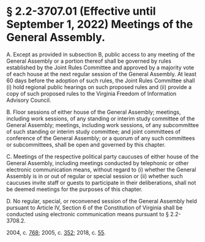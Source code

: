 # § 2.2-3707.01 (Effective until September 1, 2022) Meetings of the General Assembly.

<p>A. Except as provided in subsection B, public access to any meeting of the General Assembly or a portion thereof shall be governed by rules established by the Joint Rules Committee and approved by a majority vote of each house at the next regular session of the General Assembly. At least 60 days before the adoption of such rules, the Joint Rules Committee shall (i) hold regional public hearings on such proposed rules and (ii) provide a copy of such proposed rules to the Virginia Freedom of Information Advisory Council.</p><p>B. Floor sessions of either house of the General Assembly; meetings, including work sessions, of any standing or interim study committee of the General Assembly; meetings, including work sessions, of any subcommittee of such standing or interim study committee; and joint committees of conference of the General Assembly; or a quorum of any such committees or subcommittees, shall be open and governed by this chapter.</p><p>C. Meetings of the respective political party caucuses of either house of the General Assembly, including meetings conducted by telephonic or other electronic communication means, without regard to (i) whether the General Assembly is in or out of regular or special session or (ii) whether such caucuses invite staff or guests to participate in their deliberations, shall not be deemed meetings for the purposes of this chapter.</p><p>D. No regular, special, or reconvened session of the General Assembly held pursuant to Article IV, Section 6 of the Constitution of Virginia shall be conducted using electronic communication means pursuant to § 2.2-3708.2.</p><p>2004, c. <a href='http://lis.virginia.gov/cgi-bin/legp604.exe?041+ful+CHAP0768'>768</a>; 2005, c. <a href='http://lis.virginia.gov/cgi-bin/legp604.exe?051+ful+CHAP0352'>352</a>; 2018, c. <a href='http://lis.virginia.gov/cgi-bin/legp604.exe?181+ful+CHAP0055'>55</a>.</p>